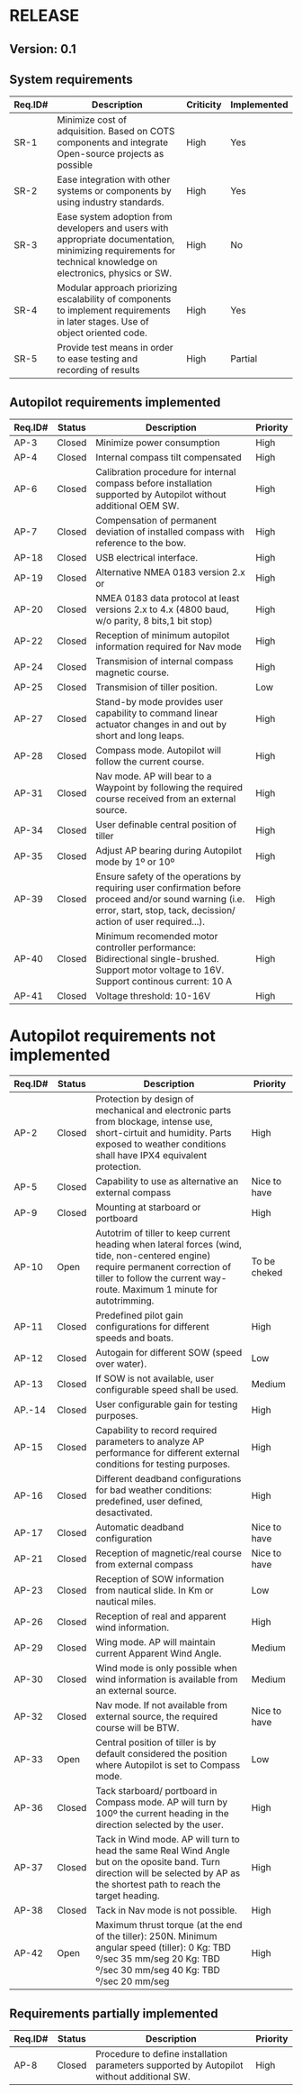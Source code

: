 # RELEASE
## Version: 0.1
## System requirements
| Req.ID# | Description | Criticity | Implemented |
| ------- | ------------------------------------------------------------------------------------------------------------------------------------------------------------- | --------- | ----------- |
| SR-1 | Minimize cost of adquisition. Based on COTS components and integrate Open-source projects as possible | High | Yes |
| SR-2 | Ease integration with other systems or components by using industry standards. | High | Yes |
| SR-3 | Ease system adoption from developers and users with appropriate documentation, minimizing requirements for technical knowledge on electronics, physics or SW. | High | No |
| SR-4 | Modular approach priorizing escalability of components to implement requirements in later stages. Use of object oriented code. | High | Yes |
| SR-5 | Provide test means in order to ease testing and recording of results | High | Partial |

## Autopilot requirements implemented
| Req.ID# | Status | Description | Priority |
| ----------------------------------------------------------------------------------------------------------------------------------------------------------------------------------------------------------------------------------- | ------ | ------------------------------------------------------------------------------------------------------------------------------------------------------------------------------------------ | -------- |
| AP-3 | Closed | Minimize power consumption | High |
| AP-4 | Closed | Internal compass tilt compensated | High |
| AP-6 | Closed | Calibration procedure for internal compass before installation supported by Autopilot without additional OEM SW. | High |
| AP-7 | Closed | Compensation of permanent deviation of installed compass with reference to the bow. | High |
| AP-18 | Closed | USB electrical interface. | High |
| AP-19 | Closed | Alternative NMEA 0183 version 2.x or | High | er electrical interface (RS422). | Nice to have
| AP-20 | Closed | NMEA 0183 data protocol at least versions 2.x to 4.x (4800 baud, w/o parity, 8 bits,1 bit stop) | High
| AP-22 | Closed | Reception of minimum autopilot information required for Nav mode | High
| AP-24 | Closed | Transmision of internal compass magnetic course. | High
| AP-25 | Closed | Transmision of tiller position. | Low
| AP-27 | Closed | Stand-by mode provides user capability to command linear actuator changes in and out by short and long leaps. | High
| AP-28 | Closed | Compass mode. Autopilot will follow the current course. | High
| AP-31 | Closed | Nav mode. AP will bear to a Waypoint by following the required course received from an external source. | High
| AP-34 | Closed | User definable central position of tiller | High
| AP-35 | Closed | Adjust AP bearing during Autopilot mode by 1º or 10º | High
| AP-39 | Closed | Ensure safety of the operations by requiring user confirmation before proceed and/or sound warning (i.e. error, start, stop, tack, decission/ action of user required...). | High
| AP-40 | Closed | Minimum recomended motor controller performance: Bidirectional single-brushed. Support motor voltage to 16V. Support continous current: 10 A | High
| AP-41 | Closed | Voltage threshold: 10-16V | High

# Autopilot requirements not implemented

| Req.ID# | Status | Description                                                                                                                                                                                                 | Priority       |
| ------- | ------ | ----------------------------------------------------------------------------------------------------------------------------------------------------------------------------------------------------------- | ------------ |
| AP-2    | Closed | Protection by design of mechanical and electronic parts from blockage, intense use, short-cirtuit and humidity. Parts exposed to weather conditions shall have IPX4 equivalent protection.                  | High         |
| AP-5    | Closed | Capability to use as alternative an external compass  | Nice to have |  
| AP-9    | Closed | Mounting at starboard or portboard                                                                                                                                                                          | High           |
| AP-10   | Open   | Autotrim of tiller to keep current heading when lateral forces (wind, tide, non-centered engine) require permanent correction of tiller to follow the current way-route. Maximum 1 minute for autotrimming. | To be cheked |     |     |     |     |
| AP-11   | Closed | Predefined pilot gain configurations for different speeds and boats.                                                                                                                                        | High           |
| AP-12   | Closed | Autogain for different SOW (speed over water).                                                                                                                                                              | Low            |
| AP-13   | Closed | If SOW is not available, user configurable speed shall be used.                                                                                                                                             | Medium         |
| AP.-14  | Closed | User configurable gain for testing purposes.                                                                                                                                                                | High           |
| AP-15   | Closed | Capability to record required parameters to analyze AP performance for different external conditions for testing purposes.                                                                                  | High           |
| AP-16   | Closed | Different deadband configurations for bad weather conditions: predefined, user defined, desactivated.                                                                                                       | High           |
AP-17 | Closed | Automatic deadband configuration  | Nice to have |  
 AP-21 | Closed | Reception of magnetic/real course from external compass | Nice to have |
AP-23 | Closed | Reception of SOW information from nautical slide. In Km or nautical miles. | Low |
  | AP-26 | Closed | Reception of real and apparent wind information. | High |
  | AP-29 | Closed | Wing mode. AP will maintain current Apparent Wind Angle. | Medium |
  | AP-30 | Closed | Wind mode is only possible when wind information is available from an external source. | Medium |
  | AP-32 | Closed | Nav mode. If not available from external source, the required course will be BTW. | Nice to have |
  | AP-33 | Open | Central position of tiller is by default considered the position where Autopilot is set to Compass mode. | Low |
  | AP-36 | Closed | Tack starboard/ portboard in Compass mode. AP will turn by 100º the current heading in the direction selected by the user. | High
| AP-37 | Closed | Tack in Wind mode. AP will turn to head the same Real Wind Angle but on the oposite band. Turn direction will be selected by AP as the shortest path to reach the target heading. | High |
 | AP-38 | Closed | Tack in Nav mode is not possible. | High |
  | AP-42 | Open | Maximum thrust torque (at the end of the tiller): 250N. Minimum angular speed (tiller): 0 Kg: TBD º/sec 35 mm/seg 20 Kg: TBD º/sec 30 mm/seg 40 Kg: TBD º/sec 20 mm/seg | High |

## Requirements partially implemented
| Req.ID# | Status | Description | Priority |
| ------- | ------ | ----------------------------------------------------------------------------------------- | -------- |
| AP-8  | Closed | Procedure to define installation parameters supported by Autopilot without additional SW. | High |
